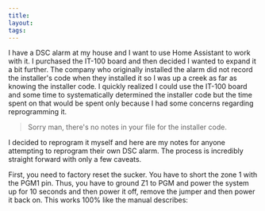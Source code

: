 ```yaml
---
title: 
layout: 
tags: 
---
```


I have a DSC alarm at my house and I want to use Home Assistant to work with it.  I purchased the IT-100 board and then decided I wanted to expand it a bit further.  The company who originally installed the alarm did not record the installer's code when they installed it so I was up a creek as far as knowing the installer code.  I quickly realized I could use the IT-100 board and some time to systematically determined the installer code but the time spent on that would be spent only because I had some concerns regarding reprogramming it.

> Sorry man, there's no notes in your file for the installer code.

I decided to reprogram it myself and here are my notes for anyone attempting to reprogram their own DSC alarm.  The process is incredibly straight forward with only a few caveats.

First, you need to factory reset the sucker.  You have to short the zone 1 with the PGM1 pin.  Thus, you have to ground Z1 to PGM and power the system up for 10 seconds and then power it off, remove the jumper and then power it back on.  This works 100% like the manual describes:




